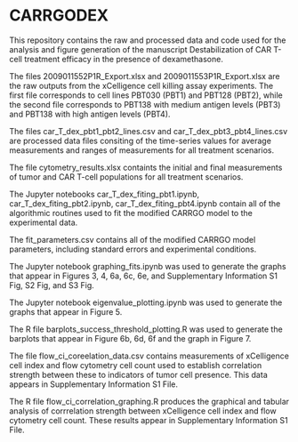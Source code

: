 # CARRGODEX
This repository contains the raw and processed data and code used for the analysis and figure generation of the manuscript Destabilization of CAR T-cell treatment efficacy in the presence of dexamethasone.

The files 2009011552P1R_Export.xlsx and 2009011553P1R_Export.xlsx are the raw outputs from the xCelligence cell killing assay experiments.  The first file corresponds to cell lines PBT030 (PBT1) and PBT128 (PBT2), while the second file corresponds to PBT138 with medium antigen levels (PBT3) and PBT138 with high antigen levels (PBT4).

The files car_T_dex_pbt1_pbt2_lines.csv and car_T_dex_pbt3_pbt4_lines.csv are processed data files consiting of the time-series values for average measurements and ranges of measurements for all treatment scenarios.

The file cytometry_results.xlsx containts the initial and final measurements of tumor and CAR T-cell populations for all treatment scenarios.

The Jupyter notebooks car_T_dex_fiting_pbt1.ipynb, car_T_dex_fiting_pbt2.ipynb, car_T_dex_fiting_pbt4.ipynb contain all of the algorithmic routines used to fit the modified CARRGO model to the experimental data.

The fit_parameters.csv contains all of the modified CARRGO model parameters, including standard errors and experimental conditions.

The Jupyter notebook graphing_fits.ipynb was used to generate the graphs that appear in Figures 3, 4, 6a, 6c, 6e, and Supplementary Information S1 Fig, S2 Fig, and S3 Fig.

The Jupyter notebook eigenvalue_plotting.ipynb was used to generate the graphs that appear in Figure 5.

The R file barplots_success_threshold_plotting.R was used to generate the barplots that appear in Figure 6b, 6d, 6f and the graph in Figure 7.

The file flow_ci_coreelation_data.csv contains measurements of xCelligence cell index and flow cytometry cell count used to establish correlation strength between these to indicators of tumor cell presence.  This data appears in Supplementary Information S1 File.

The R file flow_ci_correlation_graphing.R produces the graphical and tabular analysis of corrrelation strength between xCelligence cell index and flow cytometry cell count.  These results appear in Supplementary Information S1 File.

